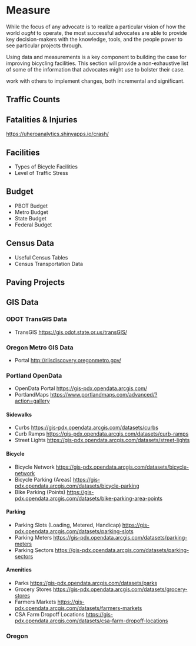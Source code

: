 # Measure

While the focus of any advocate is to realize a particular vision of how the world _ought_ to operate, the most successful advocates are able to provide key decision-makers with the knowledge, tools, and the people power to see particular projects through.

Using data and measurements is a key component to building the case for improving bicycling facilities. This section will provide a non-exhaustive list of some of the information that advocates might use to bolster their case.

work with others to implement changes, both incremental and significant.

## Traffic Counts

## Fatalities & Injuries

https://uheroanalytics.shinyapps.io/crash/

## Facilities

* Types of Bicycle Facilities
* Level of Traffic Stress

## Budget

* PBOT Budget
* Metro Budget
* State Budget
* Federal Budget

## Census Data

* Useful Census Tables
* Census Transportation Data

## Paving Projects

## GIS Data

### ODOT TransGIS Data
* TransGIS https://gis.odot.state.or.us/transGIS/

### Oregon Metro GIS Data
* Portal http://rlisdiscovery.oregonmetro.gov/

### Portland OpenData
* OpenData Portal https://gis-pdx.opendata.arcgis.com/
* PortlandMaps https://www.portlandmaps.com/advanced/?action=gallery

#### Sidewalks
* Curbs https://gis-pdx.opendata.arcgis.com/datasets/curbs
* Curb Ramps https://gis-pdx.opendata.arcgis.com/datasets/curb-ramps
* Street Lights https://gis-pdx.opendata.arcgis.com/datasets/street-lights

#### Bicycle
* Bicycle Network https://gis-pdx.opendata.arcgis.com/datasets/bicycle-network
* Bicycle Parking (Areas) https://gis-pdx.opendata.arcgis.com/datasets/bicycle-parking
* Bike Parking (Points) https://gis-pdx.opendata.arcgis.com/datasets/bike-parking-area-points

#### Parking
* Parking Slots (Loading, Metered, Handicap) https://gis-pdx.opendata.arcgis.com/datasets/parking-slots
* Parking Meters https://gis-pdx.opendata.arcgis.com/datasets/parking-meters
* Parking Sectors https://gis-pdx.opendata.arcgis.com/datasets/parking-sectors

#### Amenities
* Parks https://gis-pdx.opendata.arcgis.com/datasets/parks
* Grocery Stores https://gis-pdx.opendata.arcgis.com/datasets/grocery-stores
* Farmers Markets https://gis-pdx.opendata.arcgis.com/datasets/farmers-markets
* CSA Farm Dropoff Locations https://gis-pdx.opendata.arcgis.com/datasets/csa-farm-dropoff-locations

### Oregon
